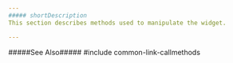 ```yaml
---
##### shortDescription
This section describes methods used to manipulate the widget.

---
```

#####See Also#####
#include common-link-callmethods